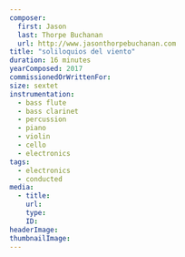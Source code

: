 ```yaml
---
composer:
  first: Jason
  last: Thorpe Buchanan
  url: http://www.jasonthorpebuchanan.com
title: "soliloquios del viento"
duration: 16 minutes
yearComposed: 2017
commissionedOrWrittenFor:
size: sextet
instrumentation:
  - bass flute
  - bass clarinet
  - percussion
  - piano
  - violin
  - cello
  - electronics
tags:
  - electronics
  - conducted
media:
  - title:
    url:
    type:
    ID:
headerImage:
thumbnailImage:
---
```

